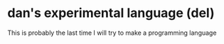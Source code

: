 # dan's experimental language (del)
This is probably the last time I will try to make a programming language

